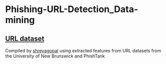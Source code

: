 # Phishing-URL-Detection_Data-mining

## [URL dataset](https://github.com/kwyo1201/Phishing-URL-Detection_Data-mining/blob/main/url_dataset.csv)
Compiled by [shreyagopal](https://github.com/shreyagopal/Phishing-Website-Detection-by-Machine-Learning-Techniques/tree/master) using extracted features from URL datasets from the University of New Brunswick and PhishTank 
